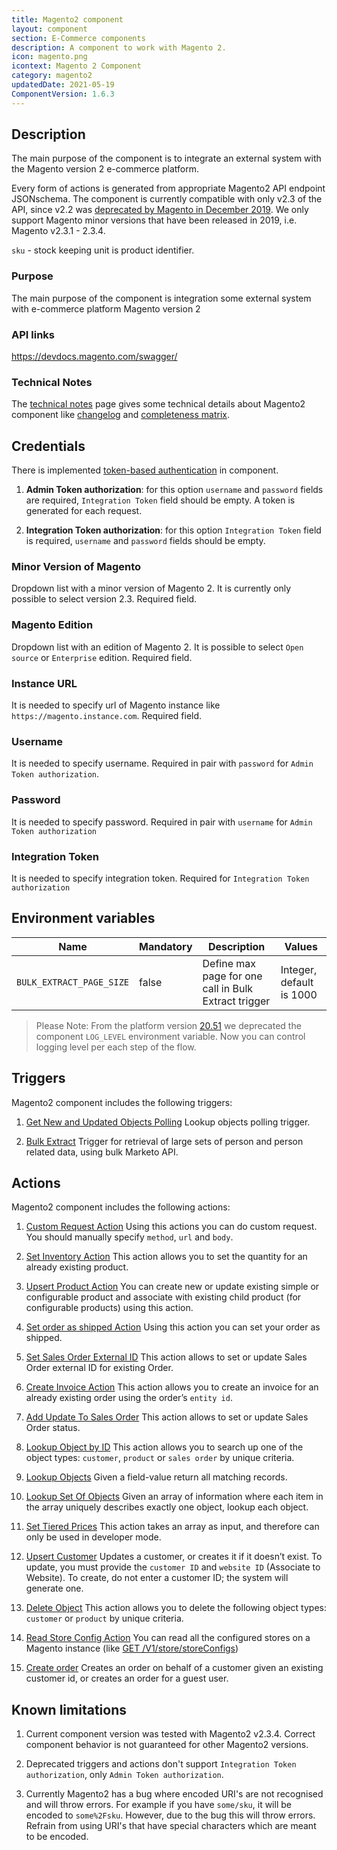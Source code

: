 ```yaml
---
title: Magento2 component
layout: component
section: E-Commerce components
description: A component to work with Magento 2.
icon: magento.png
icontext: Magento 2 Component
category: magento2
updatedDate: 2021-05-19
ComponentVersion: 1.6.3
---
```


## Description

The main purpose of the component is to integrate an external system with the Magento version 2 e-commerce platform.

Every form of actions is generated from appropriate Magento2 API endpoint JSONschema. The component is currently compatible with only v2.3 of the API, since v2.2 was [deprecated by Magento in December 2019](https://magento.com/sites/default/files/magento-software-lifecycle-policy.pdf?_ga=2.223327577.313663481.1582195591-1899578326.1570182293). We only support Magento minor versions that have been released in 2019, i.e. Magento v2.3.1 - 2.3.4.

`sku` - stock keeping unit is product identifier.

### Purpose

The main purpose of the component is integration some external system with e-commerce platform Magento version 2

### API links

https://devdocs.magento.com/swagger/

### Technical Notes

The [technical notes](technical-notes) page gives some technical details about Magento2 component like [changelog](/components/magento2/technical-notes#changelog) and [completeness matrix](/components/magento2/technical-notes#completeness-matrix).

## Credentials

There is implemented [token-based authentication](https://devdocs.magento.com/guides/v2.0/get-started/authentication/gs-authentication-token.html) in component.

1. **Admin Token authorization**: for this option `username` and `password` fields are required, `Integration Token` field should be empty.
A token is generated for each request.

2. **Integration Token authorization**: for this option `Integration Token` field is required, `username` and `password` fields should be empty.

### Minor Version of Magento

Dropdown list with a minor version of Magento 2. It is currently only possible to select version 2.3. Required field.

### Magento Edition

Dropdown list with an edition of Magento 2. It is possible to select `Open source` or `Enterprise` edition. Required field.

### Instance URL

It is needed to specify url of Magento instance like `https://magento.instance.com`. Required field.

### Username

It is needed to specify username. Required in pair with `password` for `Admin Token authorization`.

### Password

It is needed to specify password. Required in pair with `username` for `Admin Token authorization`

### Integration Token

It is needed to specify integration token. Required for `Integration Token authorization`

## Environment variables

| Name|Mandatory|Description|Values|
|----|---------|-----------|------|
| `BULK_EXTRACT_PAGE_SIZE`| false | Define max page for one call in Bulk Extract trigger | Integer, default is 1000 |

> Please Note: From the platform version [20.51](/releases/2020-12-17) we deprecated the
> component `LOG_LEVEL` environment variable. Now you can control logging level per each step of the flow.

## Triggers

Magento2 component includes the following triggers:

  1. [Get New and Updated Objects Polling](/components/magento2/triggers#get-new-and-updated-objects-polling)
  Lookup objects polling trigger.

  2. [Bulk Extract](/components/magento2/triggers#bulk-extract)
  Trigger for retrieval of large sets of person and person related data, using bulk Marketo API.

## Actions

Magento2 component includes the following actions:

  1. [Custom Request Action](/components/magento2/actions#custom-request-action)
Using this actions you can do custom request. You should manually specify `method`, `url` and `body`.

  2. [Set Inventory Action](/components/magento2/actions#set-inventory-action)
This action allows you to set the quantity for an already existing product.

  3. [Upsert Product Action](/components/magento2/actions#upsert-product-action)
You can create new or update existing simple or configurable product and associate with existing child product (for configurable products) using this action.

  4. [Set order as shipped Action](/components/magento2/actions#set-order-as-shipped-action)
Using this action you can set your order as shipped.

  5. [Set Sales Order External ID](/components/magento2/actions#set-sales-order-external-id)
This action allows to set or update Sales Order external ID for existing Order.

  6. [Create Invoice Action](/components/magento2/actions#create-invoice-action)
This action allows you to create an invoice for an already existing order using the order’s `entity id`.

  7. [Add Update To Sales Order](/components/magento2/actions#add-update-to-sales-order)
This action allows to set or update Sales Order status.

  8. [Lookup Object by ID](/components/magento2/actions#lookup-object-by-id)
This action allows you to search up one of the object types: `customer`, `product` or `sales order` by unique criteria.

  9. [Lookup Objects](/components/magento2/actions#lookup-objects)
  Given a field-value return all matching records.

  10. [Lookup Set Of Objects](/components/magento2/actions#lookup-set-of-objects)
  Given an array of information where each item in the array uniquely describes exactly one object, lookup each object.

  11. [Set Tiered Prices](/components/magento2/actions#set-tiered-prices)
This action takes an array as input, and therefore can only be used in developer mode.

  12. [Upsert Customer](/components/magento2/actions#upsert-customer)
Updates a customer, or creates it if it doesn’t exist. To update, you must provide the `customer ID` and `website ID` (Associate to Website). To create, do not enter a customer ID; the system will generate one.

  13. [Delete Object](/components/magento2/actions#delete-object)
This action allows you to delete the following object types: `customer` or `product` by unique criteria.

  14. [Read Store Config Action](/components/magento2/actions#read-store-config-action)
You can read all the configured stores on a Magento instance (like [GET /V1/store/storeConfigs](https://devdocs.magento.com/swagger/#/storeStoreConfigManagerV1/storeStoreConfigManagerV1GetStoreConfigsGet))

  15. [Create order](/components/magento2/actions#create-order)
Creates an order on behalf of a customer given an existing customer id, or creates an order for a guest user.

## Known limitations

1. Current component version was tested with Magento2 v2.3.4. Correct component behavior is not guaranteed for other Magento2 versions.

2. Deprecated triggers and actions don't support `Integration Token authorization`, only `Admin Token authorization`.

3. Currently Magento2 has a bug where encoded URI's are not recognised and will throw errors. For example if you have `some/sku`, it
will be encoded to `some%2Fsku`. However, due to the bug this will throw errors. Refrain from using URI's that have special characters which
are meant to be encoded.
